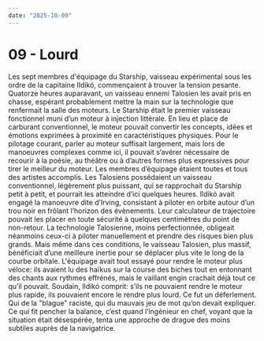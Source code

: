 ```yaml
---
date: "2025-10-09"
---
```


# 09 - Lourd

Les sept membres d'équipage du Starship, vaisseau expérimental sous les ordre de la capitaine Ildikó, commençaient à trouver la tension pesante. Quatorze heures auparavant, un vaisseau ennemi Talosien les avait pris en chasse, espérant probablement mettre la main sur la technologie que renfermait la salle des moteurs. Le Starship était le premier vaisseau fonctionnel muni d’un moteur à injection littérale. En lieu et place de carburant conventionnel, le moteur pouvait convertir les concepts, idées et émotions exprimées à proximité en caractéristiques physiques. Pour le pilotage courant, parler au moteur suffisait largement, mais lors de manoeuvres complexes comme ici, il pouvait s’avérer nécessaire de recourir à la poésie, au théâtre ou à d’autres formes plus expressives pour tirer le meilleur du moteur. Les membres d’équipage étaient toutes et tous des artistes accomplis. Les Talosiens possédaient un vaisseau conventionnel, légèrement plus puissant, qui se rapprochait du Starship petit à petit, et pourrait les atteindre d’ici quelques heures. Ildikó avait engagé la manoeuvre dite d’Irving, consistant à piloter en orbite autour d’un trou noir en frôlant l’horizon des évènements. Leur calculateur de trajectoire pouvait les placer en toute sécurité à quelques centimètres du point de non-retour. La technologie Talosienne, moins perfectionnée, obligeait néanmoins ceux-ci à piloter manuellement et prendre des risques bien plus grands. Mais même dans ces conditions, le vaisseau Talosien, plus massif, bénéficiait d’une meilleure inertie pour se déplacer plus vite le long de la courbe orbitale. L'équipage avait tout essayé pour rendre le moteur plus véloce: ils avaient lu des haïkus sur la course des biches tout en entonnant des chants aux rythmes effrénés, mais le vaillant engin crachait déjà tout ce qu’il pouvait. Soudain, Ildikó comprit: s’ils ne pouvaient rendre le moteur plus rapide, ils pouvaient encore le rendre plus lourd. Ce fut un déferlement. Qui de la "blague" raciste, qui du mauvais jeu de mot qu’on devait expliquer. Ce qui fit pencher la balance, c’est quand l’ingénieur en chef, voyant que la situation était désespérée, tenta une approche de drague des moins subtiles auprès de la navigatrice.

